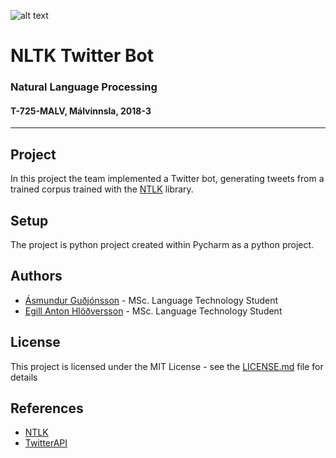 ![alt text](https://www.ru.is/skin/basic9k/i/sitelogo.svg "Reykjavik University Logo")

# NLTK Twitter Bot
### Natural Language Processing
#### T-725-MALV, Málvinnsla, 2018-3

---
## Project
In this project the team implemented a Twitter bot, generating tweets from a trained 
corpus trained with the [NTLK](https://github.com/nltk/nltk) library.

## Setup
The project is python project created within Pycharm as a python project.


## Authors
  * [Ásmundur Guðjónsson](https://github.com/) - MSc. Language Technology Student
  * [Egill Anton Hlöðversson](https://github.com/egillanton) - MSc. Language Technology Student

## License
This project is licensed under the MIT License - see the [LICENSE.md](./doc/LICENSE.md) file for details

## References
 * [NTLK](https://github.com/nltk/nltk)
 * [TwitterAPI](https://github.com/geduldig/TwitterAPI)

